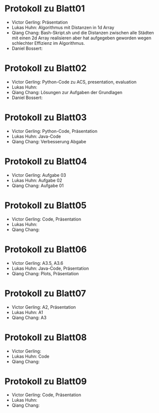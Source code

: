 # Protokoll zu Blatt01
+ Victor Gerling: Präsentation
+ Lukas Huhn: Algorithmus mit Distanzen in 1d Array
+ Qiang Chang: Bash-Skript.sh und die Distanzen zwischen alle Städten mit einen 2d Array realisieren aber hat aufgegeben geworden wegen schlechter Effizienz im Algorithmus.
+ Daniel Bossert:

# Protokoll zu Blatt02
+ Victor Gerling: Python-Code zu ACS, presentation, evaluation 
+ Lukas Huhn: 
+ Qiang Chang: Lösungen zur Aufgaben der Grundlagen
+ Daniel Bossert:

# Protokoll zu Blatt03
+ Victor Gerling: Python-Code, Präsentation
+ Lukas Huhn: Java-Code
+ Qiang Chang: Verbesserung Abgabe


# Protokoll zu Blatt04	
+ Victor Gerling: Aufgabe 03
+ Lukas Huhn: Aufgabe 02	
+ Qiang Chang: Aufgabe 01
	
		
# Protokoll zu Blatt05
+ Victor Gerling: Code, Präsentation	
+ Lukas Huhn:	
+ Qiang Chang:


# Protokoll zu Blatt06
+ Victor Gerling: A3.5, A3.6
+ Lukas Huhn: Java-Code, Präsentation
+ Qiang Chang: Plots, Präsentation

# Protokoll zu Blatt07
+ Victor Gerling: A2, Präsentation
+ Lukas Huhn: A1
+ Qiang Chang: A3

# Protokoll zu Blatt08
+ Victor Gerling: 
+ Lukas Huhn: Code
+ Qiang Chang: 

# Protokoll zu Blatt09
+ Victor Gerling: Code, Präsentation
+ Lukas Huhn:
+ Qiang Chang: 
